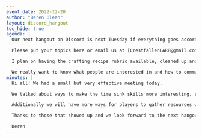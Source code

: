 ```yaml
---
event_date: 2022-12-20
author: "Beren Olean"
layout: discord_hangout
toc_hide: true
agenda: |
  Our next hangout on Discord is next Tuesday if everything goes according to plan and we are wondering what people will be interested in discussing!  I would love a more structured plan moving forward.

  Please put your topics here or email us at [CrestfallenLARP@gmail.com](mailto:CrestfallenLARP@gmail.com)

  I plan on having the crafting recipe rubric available, cleaned up and condensed info for the weapon construction section, and guidelines for the blaster/firearms section.

  We really want to know what people are interested in and how to communicate multiple playstyles available.
minutes: |
  Hi all! We had a small but very effective meeting today.

  We talked about ways to make the time sink skills more interesting, some items we should better clarify, and the importance of making NPCing enjoyable and worthwhile.

  Additionally we will have more ways for players to gather resources with the gathering/harvesting skills.

  Thanks to those that showed up and we look forward to the next hangout (hopefully in two weeks).

  Beren
---
```




